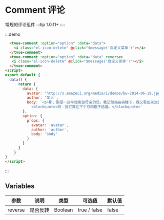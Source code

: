 # Comment 评论
常规的评论组件
:::tip
 1.0.11+
::::




:::demo 
```html
  <tvue-comment :option="option" :data="data">
    <i class="el-icon-delete" @click="$message('自定义菜单')"></i>
  </tvue-comment>
  <tvue-comment :option="option" :data="data" reverse>
   <i class="el-icon-delete" @click="$message('自定义菜单')"></i>
  </tvue-comment>
<script>
export default {
  data() {
      return {
        data: {
          avatar: 'http://s.amazeui.org/media/i/demos/bw-2014-06-19.jpg?imageView/1/w/96/h/96',
          author: '某人',
          body: `<p>那，那是一封写给南部母亲的信。我茫然站在骑楼下，我又看到永远的樱子走到街心。其实雨下得并不大，却是一生一世中最大的一场雨。而那封信是这样写的，年轻的樱子知不知道呢？</p>
            <blockquote>妈：我打算在下个月和樱子结婚。</blockquote>`
        },
        option: {
          props: {
            avatar: 'avatar',
            author: 'author',
            body: 'body'
          }
        }
      }
    }
}
</script>
```
:::


## Variables

|参数|说明|类型|可选值|默认值|
|-------------|-------------------------------------------------------------|--------|------|------|
|reverse|是否反转|Boolean|true / false|false|



